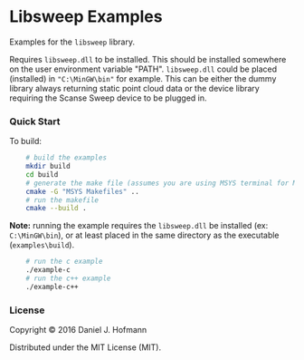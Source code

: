 # Libsweep Examples

Examples for the `libsweep` library.

Requires `libsweep.dll` to be installed. This should be installed somewhere on the user environment variable "PATH". `libsweep.dll` could be placed (installed) in `"C:\MinGW\bin"` for example.
This can be either the dummy library always returning static point cloud data or the device library requiring the Scanse Sweep device to be plugged in.

### Quick Start

To build: 

```bash
    # build the examples
    mkdir build
    cd build
    # generate the make file (assumes you are using MSYS terminal for MinGW)
    cmake -G "MSYS Makefiles" .. 
    # run the makefile
    cmake --build .
```

**Note:** running the example requires the `libsweep.dll` be installed (ex: `C:\MinGW\bin`), or at least placed in the same directory as the executable (`examples\build`).


```bash
    # run the c example
    ./example-c
    # run the c++ example
    ./example-c++
```

### License

Copyright © 2016 Daniel J. Hofmann

Distributed under the MIT License (MIT).
